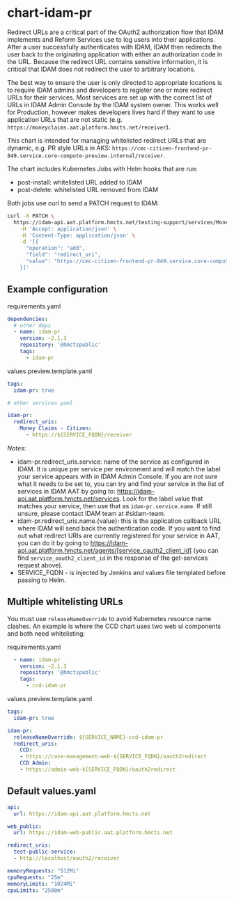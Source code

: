# chart-idam-pr

Redirect URLs are a critical part of the OAuth2 authorization flow that IDAM implements and Reform Services use to log 
users into their applications. After a user successfully authenticates with IDAM, IDAM then redirects the user back to 
the originating application with either an authorization code in the URL. Because the redirect URL contains sensitive 
information, it is critical that IDAM does not redirect the user to arbitrary locations.

The best way to ensure the user is only directed to appropriate locations is to require IDAM admins and developers to 
register one or more redirect URLs for their services. Most services are set up with the correct list of URLs in IDAM 
Admin Console by the IDAM system owner. This works well for Production, however makes developers lives hard if they 
want to use application URLs that are not static (e.g. `https://moneyclaims.aat.platform.hmcts.net/receiver`). 

This chart is intended for managing whitelisted redirect URLs that are dynamic, e.g. PR style URLs in AKS: 
`https://cmc-citizen-frontend-pr-849.service.core-compute-preview.internal/receiver`.

The chart includes Kubernetes Jobs with Helm hooks that are run:
- post-install: whitelisted URL added to IDAM
- post-delete: whitelisted URL removed from IDAM

Both jobs use curl to send a PATCH request to IDAM:

```bash
curl -X PATCH \
  https://idam-api.aat.platform.hmcts.net/testing-support/services/Money%20Claims%20-%20Citizen \
    -H 'Accept: application/json' \
    -H 'Content-Type: application/json' \
    -d '[{
      "operation": "add",
      "field": "redirect_uri",
      "value": "https://cmc-citizen-frontend-pr-849.service.core-compute-preview.internal/receiver"
    }]'
```

## Example configuration

requirements.yaml
```yaml
dependencies:
  # other deps
  - name: idam-pr
    version: ~2.1.3
    repository: '@hmctspublic'
    tags:
      - idam-pr
```

values.preview.template.yaml
```yaml
tags:
  idam-pr: true

# other services yaml

idam-pr:
  redirect_uris:
    Money Claims - Citizen:
      - https://${SERVICE_FQDN}/receiver
```
*Notes*: 
- idam-pr.redirect_uris.service: name of the service as configured in IDAM. It is unique per service per environment and will 
match the label your service appears with in IDAM Admin Console. If you are not sure what it needs to be set to, 
you can try and find your service in the list of services in IDAM AAT by going to: https://idam-api.aat.platform.hmcts.net/services. Look for the label value that matches your service, then use that as `idam-pr.service.name`. If still unsure, please contact IDAM team at #sidam-team.
- idam-pr.redirect_uris.name.{value}: this is the application callback URL where IDAM will send back the authentication code. If you want to find out what redirect URIs are currently registered for your service in AAT, you can do it by going to https://idam-api.aat.platform.hmcts.net/agents/[service_oauth2_client_id] (you can find `service_oauth2_client_id` in the response of the get-services request above).
- SERVICE_FQDN - is injected by Jenkins and values file templated before passing to Helm.

## Multiple whitelisting URLs

You must use `releaseNameOverride` to avoid Kubernetes resource name clashes. An example is where the CCD chart uses two web ui components and both need whitelisting:

requirements.yaml
```yaml
  - name: idam-pr
    version: ~2.1.3
    repository: '@hmctspublic'
    tags:
      - ccd-idam-pr
```

values.preview.template.yaml
```yaml
tags:
  idam-pr: true

idam-pr:
  releaseNameOverride: ${SERVICE_NAME}-ccd-idam-pr
  redirect_uris:
    CCD:
    - https://case-management-web-${SERVICE_FQDN}/oauth2redirect
    CCD Admin:
    - https://admin-web-${SERVICE_FQDN}/oauth2redirect
```

## Default values.yaml

```yaml
api:
  url: https://idam-api.aat.platform.hmcts.net

web_public:
  url: https://idam-web-public.aat.platform.hmcts.net

redirect_uris:
  test-public-service:
  - http://localhost/oauth2/receiver

memoryRequests: "512Mi"
cpuRequests: "25m"
memoryLimits: "1024Mi"
cpuLimits: "2500m"
```
